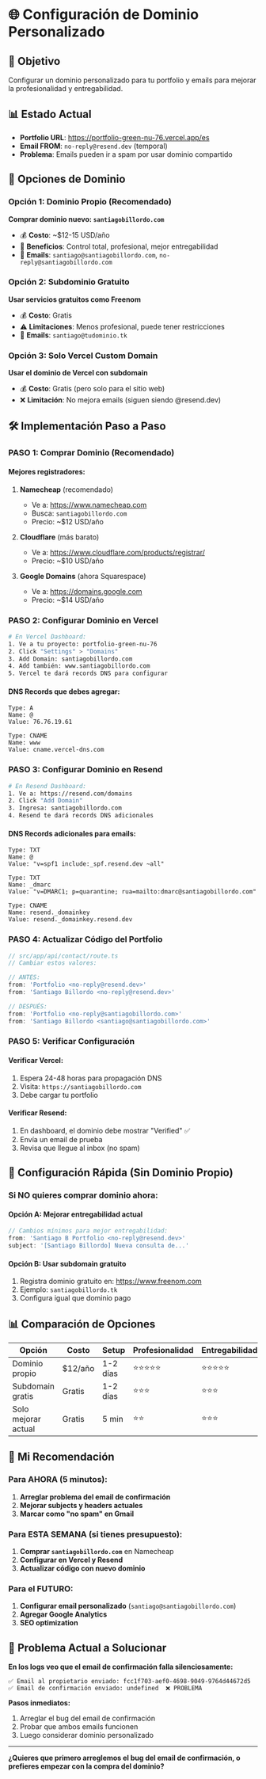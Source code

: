 # 🌐 Configuración de Dominio Personalizado

## 🎯 Objetivo
Configurar un dominio personalizado para tu portfolio y emails para mejorar la profesionalidad y entregabilidad.

## 📊 Estado Actual
- **Portfolio URL**: https://portfolio-green-nu-76.vercel.app/es
- **Email FROM**: `no-reply@resend.dev` (temporal)
- **Problema**: Emails pueden ir a spam por usar dominio compartido

## 🚀 Opciones de Dominio

### Opción 1: Dominio Propio (Recomendado)
**Comprar dominio nuevo: `santiagobillordo.com`**
- 💰 **Costo**: ~$12-15 USD/año
- 🚀 **Beneficios**: Control total, profesional, mejor entregabilidad
- 📧 **Emails**: `santiago@santiagobillordo.com`, `no-reply@santiagobillordo.com`

### Opción 2: Subdominio Gratuito
**Usar servicios gratuitos como Freenom**
- 💰 **Costo**: Gratis
- ⚠️ **Limitaciones**: Menos profesional, puede tener restricciones
- 📧 **Emails**: `santiago@tudominio.tk`

### Opción 3: Solo Vercel Custom Domain
**Usar el dominio de Vercel con subdomain**
- 💰 **Costo**: Gratis (pero solo para el sitio web)
- ❌ **Limitación**: No mejora emails (siguen siendo @resend.dev)

## 🛠️ Implementación Paso a Paso

### PASO 1: Comprar Dominio (Recomendado)

#### Mejores registradores:
1. **Namecheap** (recomendado)
   - Ve a: https://www.namecheap.com
   - Busca: `santiagobillordo.com`
   - Precio: ~$12 USD/año

2. **Cloudflare** (más barato)
   - Ve a: https://www.cloudflare.com/products/registrar/
   - Precio: ~$10 USD/año

3. **Google Domains** (ahora Squarespace)
   - Ve a: https://domains.google.com
   - Precio: ~$14 USD/año

### PASO 2: Configurar Dominio en Vercel

```bash
# En Vercel Dashboard:
1. Ve a tu proyecto: portfolio-green-nu-76
2. Click "Settings" > "Domains"
3. Add Domain: santiagobillordo.com
4. Add también: www.santiagobillordo.com
5. Vercel te dará records DNS para configurar
```

#### DNS Records que debes agregar:
```
Type: A
Name: @
Value: 76.76.19.61

Type: CNAME
Name: www
Value: cname.vercel-dns.com
```

### PASO 3: Configurar Dominio en Resend

```bash
# En Resend Dashboard:
1. Ve a: https://resend.com/domains
2. Click "Add Domain"
3. Ingresa: santiagobillordo.com
4. Resend te dará records DNS adicionales
```

#### DNS Records adicionales para emails:
```
Type: TXT
Name: @
Value: "v=spf1 include:_spf.resend.dev ~all"

Type: TXT  
Name: _dmarc
Value: "v=DMARC1; p=quarantine; rua=mailto:dmarc@santiagobillordo.com"

Type: CNAME
Name: resend._domainkey
Value: resend._domainkey.resend.dev
```

### PASO 4: Actualizar Código del Portfolio

```typescript
// src/app/api/contact/route.ts
// Cambiar estos valores:

// ANTES:
from: 'Portfolio <no-reply@resend.dev>'
from: 'Santiago Billordo <no-reply@resend.dev>'

// DESPUÉS:
from: 'Portfolio <no-reply@santiagobillordo.com>'
from: 'Santiago Billordo <santiago@santiagobillordo.com>'
```

### PASO 5: Verificar Configuración

#### Verificar Vercel:
1. Espera 24-48 horas para propagación DNS
2. Visita: `https://santiagobillordo.com`
3. Debe cargar tu portfolio

#### Verificar Resend:
1. En dashboard, el dominio debe mostrar "Verified" ✅
2. Envía un email de prueba
3. Revisa que llegue al inbox (no spam)

## 🔧 Configuración Rápida (Sin Dominio Propio)

### Si NO quieres comprar dominio ahora:

#### Opción A: Mejorar entregabilidad actual
```typescript
// Cambios mínimos para mejor entregabilidad:
from: 'Santiago B Portfolio <no-reply@resend.dev>'
subject: '[Santiago Billordo] Nueva consulta de...'
```

#### Opción B: Usar subdomain gratuito
1. Registra dominio gratuito en: https://www.freenom.com
2. Ejemplo: `santiagobillordo.tk`
3. Configura igual que dominio pago

## 📊 Comparación de Opciones

| Opción | Costo | Setup | Profesionalidad | Entregabilidad | Recomendado |
|--------|-------|-------|-----------------|----------------|-------------|
| Dominio propio | $12/año | 1-2 días | ⭐⭐⭐⭐⭐ | ⭐⭐⭐⭐⭐ | ✅ SÍ |
| Subdomain gratis | Gratis | 1-2 días | ⭐⭐⭐ | ⭐⭐⭐ | 🤔 OK |
| Solo mejorar actual | Gratis | 5 min | ⭐⭐ | ⭐⭐⭐ | 🚀 RÁPIDO |

## 🎯 Mi Recomendación

### Para AHORA (5 minutos):
1. **Arreglar problema del email de confirmación**
2. **Mejorar subjects y headers actuales**
3. **Marcar como "no spam" en Gmail**

### Para ESTA SEMANA (si tienes presupuesto):
1. **Comprar `santiagobillordo.com`** en Namecheap
2. **Configurar en Vercel y Resend**
3. **Actualizar código con nuevo dominio**

### Para el FUTURO:
1. **Configurar email personalizado** (`santiago@santiagobillordo.com`)
2. **Agregar Google Analytics**
3. **SEO optimization**

## 🚨 Problema Actual a Solucionar

**En los logs veo que el email de confirmación falla silenciosamente:**
```
✅ Email al propietario enviado: fcc1f703-aef0-4698-9049-9764d44672d5  
✅ Email de confirmación enviado: undefined  ❌ PROBLEMA
```

**Pasos inmediatos:**
1. Arreglar el bug del email de confirmación
2. Probar que ambos emails funcionen
3. Luego considerar dominio personalizado

---

**¿Quieres que primero arreglemos el bug del email de confirmación, o prefieres empezar con la compra del dominio?** 